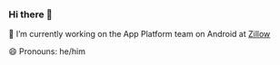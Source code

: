 ### Hi there 👋

🔭 I’m currently working on the App Platform team on Android at [Zillow](https://www.zillow.com/)

😄 Pronouns: he/him


<!--
**WhosNickDoglio/WhosNickDoglio** is a ✨ _special_ ✨ repository because its `README.md` (this file) appears on your GitHub profile.

Here are some ideas to get you started:


- 🌱 I’m currently learning ...
- 👯 I’m looking to collaborate on ...
- 🤔 I’m looking for help with ...
- 💬 Ask me about ...
- 📫 How to reach me: ...
🌱 I’m currently tickering with 
- ⚡ Fun fact: ...
-->
